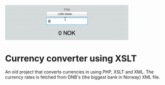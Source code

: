<img src="https://github.com/kleinrein/currency-xslt/blob/master/images/currency-xslt.gif" width="400">

# Currency converter using XSLT
An old project that converts currencies in using PHP, XSLT and XML.
The currency rates is fetched from DNB's (the biggest bank in Norway) XML file.